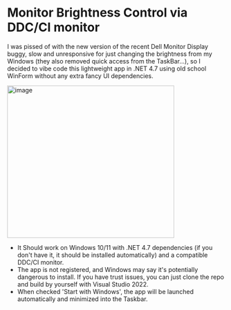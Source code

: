# Monitor Brightness Control via DDC/CI monitor

I was pissed of with the new version of the recent Dell Monitor Display buggy, slow and unresponsive for just changing the brightness from my Windows (they also removed quick access from the TaskBar...), so I decided to vibe code this lightweight app in .NET 4.7 using old school WinForm without any extra fancy UI dependencies.

<img width="386" height="353" alt="image" src="https://github.com/user-attachments/assets/b0d6fc71-c2d5-48b0-b11a-d51bba98b8f4" />

- It Should work on Windows 10/11 with .NET 4.7 dependencies (if you don't have it, it should be installed automatically) and a compatible DDC/CI monitor.
- The app is not registered, and Windows may say it's potentially dangerous to install. If you have trust issues, you can just clone the repo and build by yourself with Visual Studio 2022.
- When checked 'Start with Windows', the app will be launched automatically and minimized into the Taskbar.
